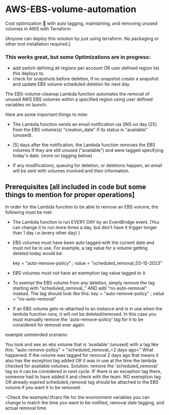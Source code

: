# AWS-EBS-volume-automation
Cost optimization 🚀 with auto tagging, maintaining, and removing unused volumes in AWS with Terraform

[Anyone can deploy this solution by just using terraform. No packaging or other tool installation required.]

### This works great, but some Optimizations are in progress:
- add switch defining all regions per account OR user defined region list this deploys to.
- check for snapshots before deletion, if no snapshot create a snapshot and update EBS volume scheduled deletion for next day. 


The EBS-volume-cleanup Lambda function automates the removal of unused AWS EBS volumes within a specified region using user defined variables on launch. 

Here are some important things to note:

- The Lambda function sends an email notification via SNS on day [25] from the EBS volume(s) "creation_date" if its status is "available" (unused).

- [5] days after the notification, the Lambda function removes the EBS volumes if they are still unused ("available") and were tagged specifying today's date. (more on tagging below)

- If any modifications, queuing for deletion, or deletions happen, an email will be sent with volumes involved and their information.

## Prerequisites  [all included in code but some things to mention for proper operations]

In order for the Lambda function to be able to remove an EBS volume, the following must be met:

- The Lambda function is run EVERY DAY by an EventBridge event. (You can change it to run more times a day, but don't have it trigger longer than 1 day i.e.(every other day) )

- EBS volumes must have been auto tagged with the current date and must not be in use. For example, a tag value for a volume getting deleted today would be: 

  key = "auto-remove-policy" ;  value = "scheduled_removal_03-15-2023"  

- EBS volumes must not have an exemption tag value tagged to it. 

- To exempt the EBS volume from any deletion, simply remove the tag starting with "scheduled_removal_<removal date>" AND add "no-auto-removal" instead. The tag should look like this: 
key = "auto-remove-policy" ;  value = "no-auto-removal"

- If an EBS volume gets re-attached to an instance and is in use when the lambda function runs, it will not be deleted/removed. In this case you must manually remove the 'auto-remove-policy' tag for it to be considered for removal ever again.  


example unintended scenario:

You look and see an ebs volume that is 'available' (unused) with a tag like this: 
"auto-remove-policy" = "scheduled_removal_<2 days ago>"
What happened: if the volume was tagged for removal 2 days ago that means it also has the exception tag added OR it was in use at the time the lambda checked for available volumes.
Solution: remove the 'scheduled_removal' tag so it can be considered in next cycle.  IF there is an exception tag there, someone had to have added it and check with the team. NO exemption tag OR already expired scheduled_removal tag should be attached to the EBS volume if you want it to be removed.


-Check the example/.tfvars file for the environment variables you can change to match the time you want to be notified, removal date tagging, and actual removal time.

